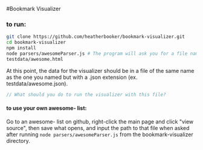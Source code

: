 #Bookmark Visualizer

### to run:
```bash
git clone https://github.com/heatherbooker/bookmark-visualizer.git
cd bookmark-visualizer
npm install
node parsers/awesomeParser.js # The program will ask you for a file name:
testdata/awesome.html
```
At this point, the data for the visualizer should be in a file of the same name as the one you named but with a .json extension (ex. testdata/awesome.json).
```js
// What should you do to run the visualizer with this file?
```
#### to use your own awesome-<whatever> list:
Go to an awesome-<whatever> list on github, right-click the main page and click "view source", then save what opens, and input the path to that file when asked after running `node parsers/awesomeParser.js` from the bookmark-visualizer directory.


